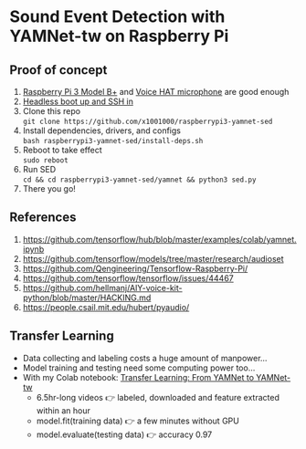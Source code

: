 # Sound Event Detection with YAMNet-tw on Raspberry Pi
## Proof of concept
1. [Raspberry Pi 3 Model B+](https://www.raspberrypi.org/products/raspberry-pi-3-model-b-plus/) and [Voice HAT microphone](https://aiyprojects.withgoogle.com/voice-v1/) are good enough
1. [Headless boot up and SSH in](https://medium.com/十百千實驗室/一小時入門樹莓派-bdc986cdb238)
1. Clone this repo  
`git clone https://github.com/x1001000/raspberrypi3-yamnet-sed`
1. Install dependencies, drivers, and configs  
`bash raspberrypi3-yamnet-sed/install-deps.sh`
1. Reboot to take effect  
`sudo reboot`
1. Run SED  
`cd && cd raspberrypi3-yamnet-sed/yamnet && python3 sed.py`
1. There you go!
## References
1. https://github.com/tensorflow/hub/blob/master/examples/colab/yamnet.ipynb
1. https://github.com/tensorflow/models/tree/master/research/audioset
1. https://github.com/Qengineering/Tensorflow-Raspberry-Pi/
1. https://github.com/tensorflow/tensorflow/issues/44467
1. https://github.com/hellmanj/AIY-voice-kit-python/blob/master/HACKING.md
1. https://people.csail.mit.edu/hubert/pyaudio/
## Transfer Learning
- Data collecting and labeling costs a huge amount of manpower…
- Model training and testing need some computing power too…
- With my Colab notebook: [Transfer Learning: From YAMNet to YAMNet-tw](https://colab.research.google.com/drive/1N_IZXkFJItbzayubi4WGVG0bZmdMgvka?usp=sharing)
  - 6.5hr-long videos 👉 labeled, downloaded and feature extracted within an hour
  - model.fit(training data) 👉 a few minutes without GPU
  - model.evaluate(testing data) 👉 accuracy 0.97
